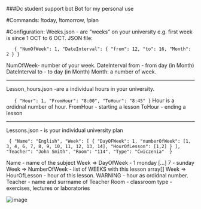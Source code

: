 ###Dc student support bot
Bot for my personal use


#Commands: !today, !tomorrow, !plan

#Configuration:
Weeks.json - are "weeks" on your university e.g. first week is since 1 OCT to 6 OCT. JSON file:

 `   {
      "NumOfWeek": 1,
      "DateInterval": {
        "from": 12,
        "to": 16,
        "Month": 2
      }
    }`

NumOfWeek- number of your week. 
DateInterval from - from day (in Month)
DateInterval to - to day (in Month)
Month: a number of week.

___________________________________________________________________________
Lesson_hours.json -are a individual hours in your university.

 `   {
        "Hour": 1,
        "FromHour": "8:00",
        "ToHour": "8:45"
    }`
Hour is a ordidnal number of hour. 
FromHour - starting a lesson
ToHour - ending a lesson


____________________________________________________________________________
Lessons.json  - is your individual university plan

`
{
      "Name": "English",
      "Week": [
        {
          "DayOFWeek": 1,
          "numberOfWeek": [1, 3, 4, 6, 7, 8, 9, 10, 11, 12, 13, 14],
          "HourOfLesson": [1,2]
        }
      ],
      "Teacher": "John Smith",
      "Room": "114",
      "Type": "Ćwiczenia" 
}`


Name - name of the subject
Week => DayOfWeek - 1 monday [...] 7 - sunday 
Week =>  NumberOfWeek - list of WEEKS with this lesson array[]
Week => HourOfLesson - hour of this lesson. WARNING - hour as ordidnal number.
Teacher - name and surrname of Teacher
Room - classroom
type - exercises, lectures or laboratories


![image](https://github.com/kczmrz/dc-student-supporter-bot/assets/96081508/9fd00def-c384-43e9-81ea-66ca867ad8fe)


